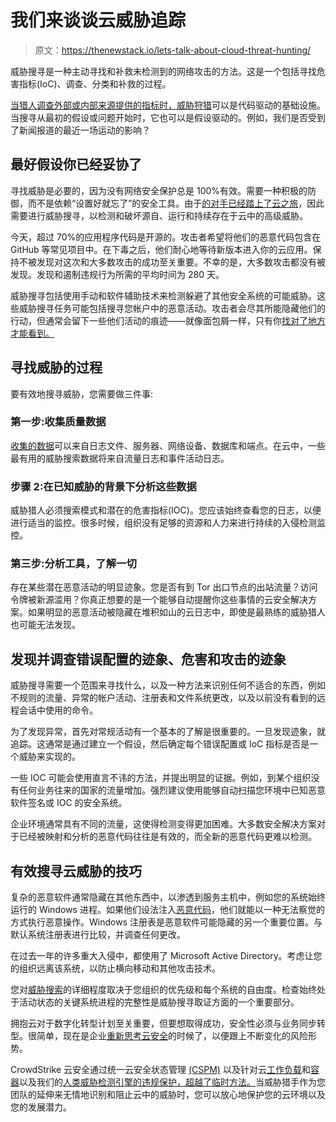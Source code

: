 # 我们来谈谈云威胁追踪

> 原文：<https://thenewstack.io/lets-talk-about-cloud-threat-hunting/>

威胁搜寻是一种主动寻找和补救未检测到的网络攻击的方法。这是一个包括寻找危害指标(IoC)、调查、分类和补救的过程。

[当猎人调查外部或内部来源提供的指标时，威胁狩猎](https://www.crowdstrike.com/cybersecurity-101/threat-hunting/)可以是代码驱动的基础设施。当搜寻从最初的假设或问题开始时，它也可以是假设驱动的。例如，我们是否受到了新闻报道的最近一场运动的影响？

## 最好假设你已经妥协了

寻找威胁是必要的，因为没有网络安全保护总是 100%有效。需要一种积极的防御，而不是依赖“设置好就忘了”的安全工具。由于[的对手已经踏上了云之旅](https://www.crowdstrike.com/resources/white-papers/crowdstrike-security-cloud-guidebook/?utm_campaign=blog&utm_medium=syn&utm_source=cont)，因此需要进行威胁搜寻，以检测和破坏源自、运行和持续存在于云中的高级威胁。

今天，超过 70%的应用程序代码是开源的。攻击者希望将他们的恶意代码包含在 GitHub 等常见项目中。在下毒之后，他们耐心地等待新版本进入你的云应用。保持不被发现对这次和大多数攻击的成功至关重要。不幸的是，大多数攻击都没有被发现。发现和遏制违规行为所需的平均时间为 280 天。

威胁搜寻包括使用手动和软件辅助技术来检测躲避了其他安全系统的可能威胁。这些威胁搜寻任务可能包括搜寻您帐户中的恶意活动。攻击者会尽其所能隐藏他们的行动，但通常会留下一些他们活动的痕迹——就像面包屑一样，只有你[找对了地方才能看到。](https://www.crowdstrike.com/resources/reports/threat-landscape-cloud-security/?utm_campaign=blog&utm_medium=syn&utm_source=cont)

## 寻找威胁的过程

要有效地搜寻威胁，您需要做三件事:

### **第一步:收集质量数据**

[收集的数据](https://www.crowdstrike.com/resources/white-papers/not-so-secret-weapon-for-preventing-breaches/?utm_campaign=blog&utm_medium=syn&utm_source=cont)可以来自日志文件、服务器、网络设备、数据库和端点。在云中，一些最有用的威胁搜索数据将来自流量日志和事件活动日志。

### **步骤 2:在已知威胁的背景下分析这些数据**

威胁猎人必须搜索模式和潜在的危害指标(IOC)。您应该始终查看您的日志，以便进行适当的监控。很多时候，组织没有足够的资源和人力来进行持续的入侵检测监控。

### **第三步:分析工具，了解一切**

存在某些潜在恶意活动的明显迹象。您是否有到 Tor 出口节点的出站流量？访问令牌被新源滥用？你真正想要的是一个能够自动提醒你这些事情的云安全解决方案。如果明显的恶意活动被隐藏在堆积如山的云日志中，即使是最熟练的威胁猎人也可能无法发现。

## 发现并调查错误配置的迹象、危害和攻击的迹象

威胁搜寻需要一个范围来寻找什么，以及一种方法来识别任何不适合的东西，例如不规则的流量、异常的帐户活动、注册表和文件系统更改，以及以前没有看到的远程会话中使用的命令。

为了发现异常，首先对常规活动有一个基本的了解是很重要的。一旦发现迹象，就追踪。这通常是通过建立一个假设，然后确定每个错误配置或 IoC 指标是否是一个威胁来实现的。

一些 IOC 可能会使用直言不讳的方法，并提出明显的证据。例如，到某个组织没有任何业务往来的国家的流量增加。强烈建议使用能够自动扫描您环境中已知恶意软件签名或 IOC 的安全系统。

企业环境通常具有不同的流量，这使得检测变得更加困难。大多数安全解决方案对于已经被映射和分析的恶意代码往往是有效的，而全新的恶意代码更难以检测。

## 有效搜寻云威胁的技巧

复杂的恶意软件通常隐藏在其他东西中，以渗透到服务主机中，例如您的系统始终运行的 Windows 进程。如果他们设法注入[恶意代码](https://www.crowdstrike.com/cybersecurity-101/malicious-code/)，他们就能以一种无法察觉的方式执行恶意操作。Windows 注册表是恶意软件可能隐藏的另一个重要位置。与默认系统注册表进行比较，并调查任何更改。

在过去一年的许多重大入侵中，都使用了 Microsoft Active Directory。考虑让您的组织远离该系统，以防止横向移动和其他攻击技术。

您对[威胁搜索](https://www.crowdstrike.com/services/managed-services/falcon-overwatch-threat-hunting/cloud-threat-hunting/?utm_campaign=blog&utm_medium=syn&utm_source=cont)的详细程度取决于您组织的优先级和每个系统的自由度。检查始终处于活动状态的关键系统进程的完整性是威胁搜寻取证方面的一个重要部分。

拥抱云对于数字化转型计划至关重要，但要想取得成功，安全性必须与业务同步转型。很简单，现在是企业[重新思考云安全](https://www.crowdstrike.com/resources/white-papers/crowdstrike-security-cloud-guidebook/?utm_campaign=blog&utm_medium=syn&utm_source=cont)的时候了，以便跟上不断变化的风险形势。

CrowdStrike 云安全通过统一云安全状态管理 [(CSPM)](https://www.crowdstrike.com/products/cloud-security/falcon-horizon-cspm/?utm_campaign=blog&utm_medium=syn&utm_source=cont) 以及针对云[工作负载](https://www.crowdstrike.com/products/cloud-security/falcon-cloud-workload-protection-complete/?utm_campaign=blog&utm_medium=syn&utm_source=cont)和[容器](https://www.crowdstrike.com/products/cloud-security/falcon-cloud-workload-protection/container-security/?utm_campaign=blog&utm_medium=syn&utm_source=cont)以及我们的[人类威胁检测引擎的违规保护，超越了临时方法。](https://www.crowdstrike.com/services/managed-services/falcon-overwatch-threat-hunting/cloud-threat-hunting/?utm_campaign=blog&utm_medium=syn&utm_source=cont)当威胁猎手作为您团队的延伸来无情地识别和阻止云中的威胁时，您可以放心地保护您的云环境以及您的发展潜力。

<svg xmlns:xlink="http://www.w3.org/1999/xlink" viewBox="0 0 68 31" version="1.1"><title>Group</title> <desc>Created with Sketch.</desc></svg>